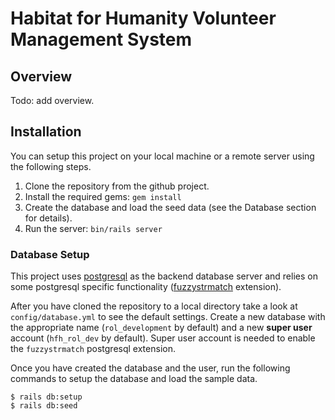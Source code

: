 # Habitat for Humanity Volunteer Management System

## Overview

Todo: add overview.

## Installation

You can setup this project on your local machine or a remote server using the following steps.

1. Clone the repository from the github project.
2. Install the required gems: `gem install`
3. Create the database and load the seed data (see the Database section for details).
4. Run the server: `bin/rails server`

### Database Setup

This project uses [postgresql](https://www.postgresql.org/) as the backend database server and relies on some postgresql specific functionality ([fuzzystrmatch](https://www.postgresql.org/docs/9.1/static/fuzzystrmatch.html) extension).

After you have cloned the repository to a local directory take a look at `config/database.yml` to see the default settings.  Create a new database with the appropriate name (`rol_development` by default) and a new **super user** account (`hfh_rol_dev` by default).  Super user account is needed to enable the `fuzzystrmatch` postgresql extension.

Once you have created the database and the user, run the following commands to setup the database and load the sample data.

    $ rails db:setup
    $ rails db:seed
